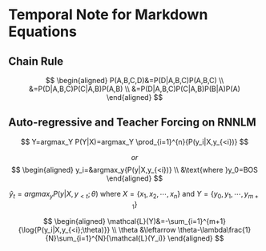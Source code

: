 # Temporal Note for Markdown Equations

## Chain Rule

$$
\begin{aligned}
P(A,B,C,D)&=P(D|A,B,C)P(A,B,C) \\
&=P(D|A,B,C)P(C|A,B)P(A,B) \\
&=P(D|A,B,C)P(C|A,B)P(B|A)P(A)
\end{aligned}
$$

## Auto-regressive and Teacher Forcing on RNNLM

$$
Y=argmax_Y P(Y|X)=argmax_Y \prod_{i=1}^{n}{P(y_i|X,y_{<i})}
$$

$$
or
$$
$$
\begin{aligned}
y_i=&argmax_y{P(y|X,y_{<i})} \\
&\text{where }y_0=BOS
\end{aligned}
$$

$$
\hat{y}_t=argmax_y{P(y|X,y_{<t};\theta)\text{ where }X=\{x_1,x_2,\cdots,x_n\}\text{ and }Y=\{y_0,y_1,\cdots,y_{m+1}\}}
$$

$$
\begin{aligned}
\mathcal{L}(Y)&=-\sum_{i=1}^{m+1}{\log{P(y_i|X,y_{<i};\theta)}} \\
\theta &\leftarrow \theta-\lambda\frac{1}{N}\sum_{i=1}^{N}{\mathcal{L}(Y_i)}
\end{aligned}
$$